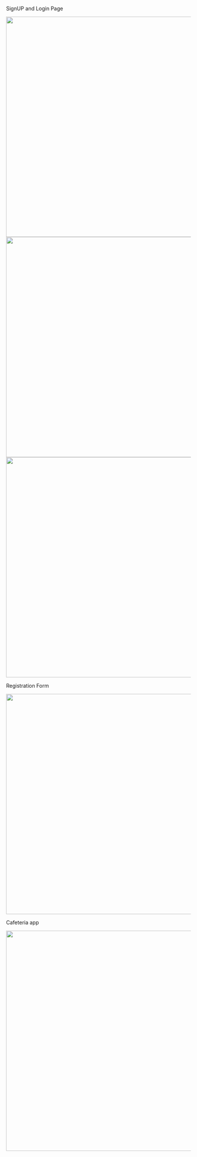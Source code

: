 SignUP and Login Page

<img src="https://github.com/unzilamalik99/YoungDevInternshipProjects/assets/136435499/c72a701c-03da-4c22-a9ac-656e36483d01" width="600">
<br/>

<img src="https://github.com/unzilamalik99/YoungDevInternshipProjects/assets/136435499/fc1b973d-f417-4246-9d5a-62cb83a4a36a" width="600">
<br/>

<img src="https://github.com/unzilamalik99/YoungDevInternshipProjects/assets/136435499/4fa88c8b-bc9a-400d-817b-a545a89a405b" width="600">
<br/>

Registration Form

<img src="https://github.com/unzilamalik99/YoungDevInternshipProjects/assets/136435499/c0163a32-2fa0-42c9-be64-017e86b0a338" width="600">

 Cafeteria app
 
 <img src="https://github.com/unzilamalik99/YoungDevInternshipProjects/assets/136435499/cfdf942e-ff83-47f2-87c9-94c075605bf7" width="600">


